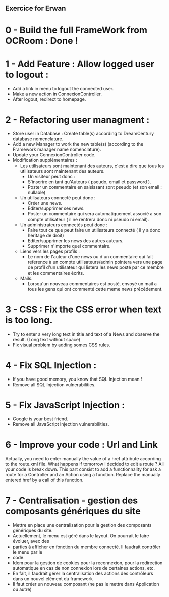 ## Exercice for Erwan

# 0 - Build the full FrameWork from OCRoom : Done !

# 1 - Add Feature : Allow logged user to logout :
* Add a link in menu to logout the connected user. 
* Make a new action in ConnexionController.
* After logout, redirect to homepage. 

# 2 - Refactoring user managment :
* Store user in Database : Create table(s) according to DreamCentury database nomenclature.
* Add a new Manager to work the new table(s) (according to the Framework manager name nomenclature).
* Update your ConnexionController code.
* Modification supplémentaires : 
  * Les utilisateurs sont maintenant des auteurs, c'est a dire que tous les utilisateurs sont maintenant des auteurs.
    * Un visiteur peut donc : 
    * S'inscrire en tant qu'Auteurs ( pseudo, email et password ).
    * Poster un commentaire en saisissant sont pseudo (et son email : nullable)
  * Un utilisateurs connecté peut donc : 
    * Créer une news.
    * Editer/supprimer ses news.
    * Poster un commentaire qui sera automatiquement associé a son compte utilisateur ( il ne rentrera donc ni pseudo ni email).
  * Un administrateurs connectés peut donc : 
    * Faire tout ce que peut faire un utilisateurs connecté ( il y a donc heritage de droit) 
    * Editer/supprimer les news des autres auteurs.
    * Supprimer n'importe quel commentaire.
  * Liens vers les pages profils : 
    * Le nom de l'auteur d'une news ou d'un commentaire qui fait reference à un compte utilisateurs/admin pointera vers une page de profil d'un utilisateur qui listera les news posté par ce membre et les commentaires écrits. 
  * Mails. 
    * Lorsqu'un nouveau commentaires est posté, envoyé un mail a tous les gens qui ont commenté cette meme news précédement.


# 3 - CSS : Fix the CSS error when text is too long.
* Try to enter a very long text in title and text of a News and observe the result. (Long text without space)
* Fix visual problem by adding somes CSS rules.

# 4 - Fix SQL Injection : 
* If you have good memory, you know that SQL Injection mean ! 
* Remove all SQL Injection vulnerabilities. 

# 5 - Fix JavaScript Injection :
* Google is your best friend.
* Remove all JavaScript Injection vulnerabilities. 

# 6 - Improve your code : Url and Link
Actually, you need to enter manually the value of a href attribute according to the route.xml file. 
What happens if tomorrow i decided to edit a route ?
All your code is break down.
This part consist to add a functionnality for ask a route for a Controller and an Action using a function. Replace the manually entered href by a call of this function. 

# 7 - Centralisation - gestion des composants génériques du site
* Mettre en place une centralisation pour la gestion des composants génériques du site.
* Actuellement, le menu est géré dans le layout. On pourrait le faire évoluer, avec des
* parties à afficher en fonction du membre connecté. Il faudrait contrôler le menu par le
* code.
* Idem pour la gestion de cookies pour la reconnexion, pour la redirection automatique en cas de non connexion lors de certaines actions, etc.
* En fait, il faudrait gérer la centralisation des actions des contrôleurs dans un nouvel élément du framework
* Il faut créer un nouveau composant (ne pas le mettre dans Application ou autre)
